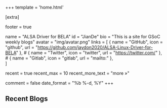 +++
template = 'home.html'

[extra]

footer = true

name = "ALSA Driver for BELA"
id = "JianDe"
bio = "This is a site for GSoC weekly blogs"
avatar = "img/avatar.png"
links = [
    { name = "GitHub", icon = "github", url = "https://github.com/jaydon2020/ALSA-Linux-Driver-for-BELA" },
    # { name = "Twitter", icon = "twitter", url = "https://twitter.com/<your-username>" },
    # { name = "Gitlab", icon = "gitlab", url = "mailto:<your-email-address>" },  
]

recent = true
recent_max = 10
recent_more_text = "more »"

comment = false
date_format = "%b %-d, %Y"
+++

## Recent Blogs